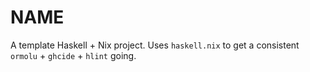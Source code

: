 # NAME

A template Haskell + Nix project.
Uses `haskell.nix` to get a consistent `ormolu` + `ghcide` + `hlint` going.
